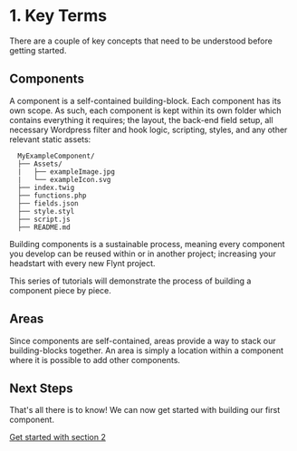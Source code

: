 # 1. Key Terms

There are a couple of key concepts that need to be understood before getting started.

## Components
A component is a self-contained building-block. Each component has its own scope. As such, each component is kept within its own folder which contains everything it requires; the layout, the back-end field setup, all necessary Wordpress filter and hook logic, scripting, styles, and any other relevant static assets:

```
  MyExampleComponent/
  ├── Assets/
  |   ├── exampleImage.jpg
  |   └── exampleIcon.svg
  ├── index.twig
  ├── functions.php
  ├── fields.json
  ├── style.styl
  ├── script.js
  ├── README.md
```

Building components is a sustainable process, meaning every component you develop can be reused within or in another project; increasing your headstart with every new Flynt project.

This series of tutorials will demonstrate the process of building a component piece by piece.

## Areas
Since components are self-contained, areas provide a way to stack our building-blocks together. An area is simply a location within a component where it is possible to add other components.

<div class="alert alert-steps">
  <h2>Next Steps</h2>

  <p>That's all there is to know! We can now get started with building our first component.</p>

  <p><a href="basic-component.md" class="btn btn-primary">Get started with section 2</a></p>
</div>
